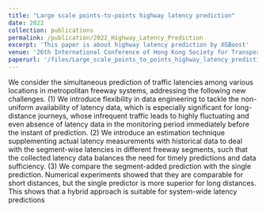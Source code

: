 ```yaml
---
title: "Large scale points-to-points highway latency prediction"
date: 2022
collection: publications
permalink: /publication/2022_Highway_Latency_Prediction
excerpt: 'This paper is about highway latency prediction by XGBoost'
venue: '26th International Conference of Hong Kong Society for Transportation Studies'
paperurl: '/files/Large_scale_points_to_points_highway_latency_prediction.pdf'
---
```


We consider the simultaneous prediction of traffic latencies among various locations in metropolitan freeway systems, addressing the following new challenges. (1) We introduce flexibility in data engineering to tackle the non-uniform availability of latency data, which is especially significant for long-distance journeys, whose infrequent traffic leads to highly fluctuating and even absence of latency data in the monitoring period immediately before the instant of prediction. (2) We introduce an estimation technique supplementing actual latency measurements with historical data to deal with the segment-wise latencies in different freeway segments, such that the collected latency data balances the need for timely predictions and data sufficiency. (3) We compare the segment-added prediction with the single prediction. Numerical experiments showed that they are comparable for short distances, but the single predictor is more superior for long distances. This shows that a hybrid approach is suitable for system-wide latency predictions
